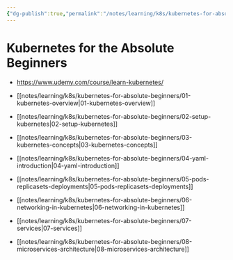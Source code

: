 ```yaml
---
{"dg-publish":true,"permalink":"/notes/learning/k8s/kubernetes-for-absolute-beginners/kubernetes-for-the-absolute-beginners/","dgHomeLink":true,"dgPassFrontmatter":false}
---
```


# Kubernetes for the Absolute Beginners

- <https://www.udemy.com/course/learn-kubernetes/>

- [[notes/learning/k8s/kubernetes-for-absolute-beginners/01-kubernetes-overview|01-kubernetes-overview]]
- [[notes/learning/k8s/kubernetes-for-absolute-beginners/02-setup-kubernetes|02-setup-kubernetes]]
- [[notes/learning/k8s/kubernetes-for-absolute-beginners/03-kubernetes-concepts|03-kubernetes-concepts]]
- [[notes/learning/k8s/kubernetes-for-absolute-beginners/04-yaml-introduction|04-yaml-introduction]]
- [[notes/learning/k8s/kubernetes-for-absolute-beginners/05-pods-replicasets-deployments|05-pods-replicasets-deployments]]
- [[notes/learning/k8s/kubernetes-for-absolute-beginners/06-networking-in-kubernetes|06-networking-in-kubernetes]]
- [[notes/learning/k8s/kubernetes-for-absolute-beginners/07-services|07-services]]
- [[notes/learning/k8s/kubernetes-for-absolute-beginners/08-microservices-architecture|08-microservices-architecture]]
